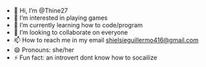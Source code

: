- 👋 Hi, I’m @Thine27
- 👀 I’m interested in playing games
- 🌱 I’m currently learning how to code/program
- 💞️ I’m looking to collaborate on everyone
- 📫 How to reach me in my email shielsieguillermo416@gmail.com
- 😄 Pronouns: she/her
- ⚡ Fun fact: an introvert dont know how to socailize

<!---
Thine27/Thine27 is a ✨ special ✨ repository because its `README.md` (this file) appears on your GitHub profile.
You can click the Preview link to take a look at your changes.
--->
